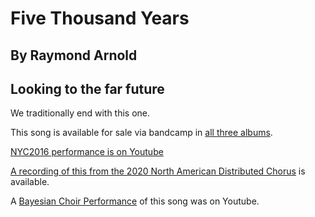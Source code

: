 #  Five Thousand Years
## By Raymond Arnold
## Looking to the far future

We traditionally end with this one.

This song is available for sale via bandcamp in [all three albums](https://humanistculture.bandcamp.com/).

[NYC2016 performance is on Youtube](https://www.youtube.com/watch?v=4OR4xhTdlfk&index=5&list=PL2kAZU4YexD8EtbrNfI6RP0rjsTAIYwK6#t=3m28s)

[A recording of this from the 2020 North American Distributed Chorus](https://www.jefftk.com/solstice-2020/12-five-million-years--2020-12-20-030105.mp3) is available.

A [Bayesian Choir Performance](https://www.youtube.com/watch?v=MFTkoy9pfC0) of this song was on Youtube.

